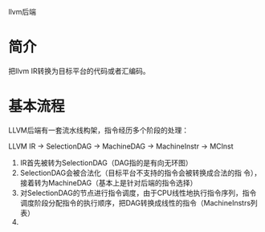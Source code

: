 llvm后端

# 简介

把llvm IR转换为目标平台的代码或者汇编码。

# 基本流程

LLVM后端有一套流水线构架，指令经历多个阶段的处理：

LLVM IR →  SelectionDAG  →  MachineDAG  →  MachineInstr  → MCInst

1. IR首先被转为SelectionDAG（DAG指的是有向无环图）
2. SelectionDAG会被合法化（目标平台不支持的指令会被转换成合法的指
令），接着转为MachineDAG（基本上是针对后端的指令选择）
3. 对SelectionDAG的节点进行指令调度，由于CPU线性地执行指令序列，指令调度阶段分配指令的执行顺序，把DAG转换成线性的指令（MachineInstrs列表）
4. 

